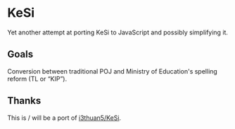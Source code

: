 # KeSi

Yet another attempt at porting KeSi to JavaScript and possibly simplifying it.

## Goals

Conversion between traditional POJ and Ministry of Education's spelling reform (TL or “KIP”).

## Thanks

This is / will be a port of [i3thuan5/KeSi](https://github.com/i3thuan5/KeSi).
```
